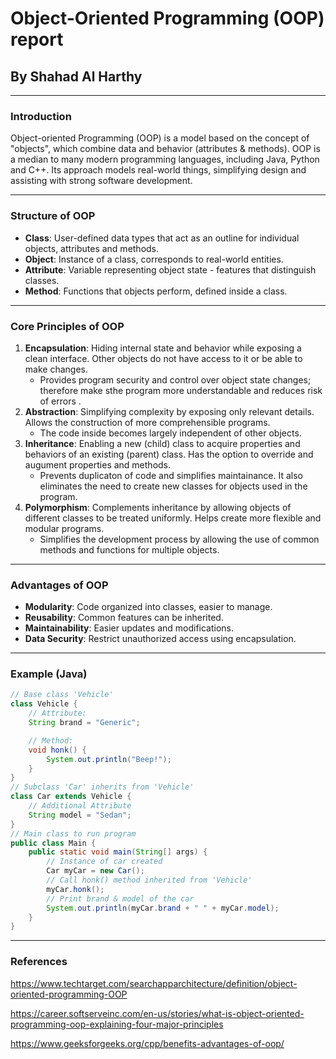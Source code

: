# Object-Oriented Programming (OOP) report 
## By Shahad Al Harthy

---

### Introduction
Object-oriented Programming (OOP) is a model based on the concept of "objects", which combine data and behavior (attributes & methods). OOP is a median to many modern programming languages, including Java, Python and C++. Its approach models real-world things, simplifying design and assisting with strong software development.

---

### Structure of OOP
- **Class**: User-defined data types that act as an outline for individual objects, attributes and methods.
- **Object**: Instance of a class, corresponds to real-world entities.
- **Attribute**: Variable representing object state - features that distinguish classes.
- **Method**: Functions that objects perform, defined inside a class.

---

### Core Principles of OOP
1. **Encapsulation**: Hiding internal state and behavior while exposing a clean interface. Other objects do not have access to it or be able to make changes.
    - Provides program security and control over object state changes; therefore make sthe program more understandable and reduces risk of errors .
2. **Abstraction**: Simplifying complexity by exposing only relevant details. Allows the construction of more comprehensible programs.
    - The code inside becomes largely independent of other objects.
3. **Inheritance**: Enabling a new (child) class to acquire properties and behaviors of an existing (parent) class. Has the option to override and augument properties and methods.
    - Prevents duplicaton of code and simplifies maintainance. It also eliminates the need to create new classes for objects used in the program.
4. **Polymorphism**: Complements inheritance by allowing objects of different classes to be treated uniformly. Helps create more flexible and modular programs.
    - Simplifies the development process by allowing the use of common methods and functions for multiple objects.

---

### Advantages of OOP
- **Modularity**: Code organized into classes, easier to manage.
- **Reusability**: Common features can be inherited.
- **Maintainability**: Easier updates and modifications.
- **Data Security**: Restrict unauthorized access using encapsulation.

---

### Example (Java)
```java
// Base class 'Vehicle'
class Vehicle {
    // Attribute:
    String brand = "Generic";

    // Method:
    void honk() {
        System.out.println("Beep!");
    }
}
// Subclass 'Car' inherits from 'Vehicle'
class Car extends Vehicle {
    // Additional Attribute
    String model = "Sedan";
}
// Main class to run program
public class Main {
    public static void main(String[] args) {
        // Instance of car created
        Car myCar = new Car();
        // Call honk() method inherited from 'Vehicle'
        myCar.honk();
        // Print brand & model of the car
        System.out.println(myCar.brand + " " + myCar.model);
    }
}
```

---

### References
https://www.techtarget.com/searchapparchitecture/definition/object-oriented-programming-OOP 

https://career.softserveinc.com/en-us/stories/what-is-object-oriented-programming-oop-explaining-four-major-principles 

https://www.geeksforgeeks.org/cpp/benefits-advantages-of-oop/ 
